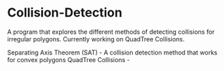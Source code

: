 # Collision-Detection
A program that explores the different methods of detecting collisions for irregular polygons. Currently working on QuadTree Collisions.

Separating Axis Theorem (SAT) - A collision detection method that works for convex polygons
QuadTree Collisions -
